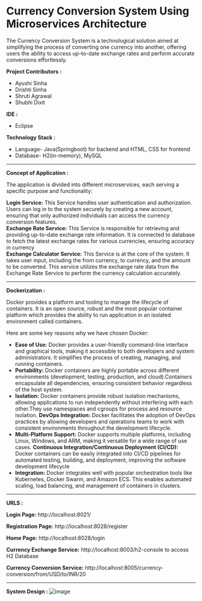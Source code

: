# Currency Conversion System Using Microservices Architecture

The Currency Conversion System is a technological solution aimed at simplifying the process of converting one currency into another, offering users the ability to access up-to-date exchange rates and perform accurate conversions effortlessly. 

<b> Project Contributors : </b>
* Ayushi Sinha
* Drishti Sinha
* Shruti Agrawal
* Shubhi Dixit

<b> IDE : </b> 
* Eclipse

<b> Technology Stack : </b>
* Language- Java(Springboot) for backend and HTML, CSS for frontend
* Database- H2(in-memory), MySQL
<hr>
<b> Concept of Application : </b>

The application is divided into different microservices, each serving a specific purpose and functionality:

**Login Service:** This Service handles user authentication and authorization. Users can log in to the system securely by creating a new account, ensuring that only authorized individuals can access the currency conversion features.
<br>
**Exchange Rate Service:** This Service is responsible for retrieving and providing up-to-date exchange rate information. It is connected to database to fetch the latest exchange rates for various currencies, ensuring accuracy in currency
<br>
**Exchange Calculator Service:** This Service is at the core of the system. It takes user input, including the from currency, to currency, and the amount to be converted. This service utilizes the exchange rate data from the Exchange Rate Service to perform the currency calculation accurately.
<hr>
<b> Dockerization : </b>

Docker provides a platform and tooling to manage the lifecycle of containers. It is an open source, robust and the most popular container platform which provides the ability to run application in an isolated environment called containers.

Here are some key reasons why we have chosen Docker:

- **Ease of Use:** Docker provides a user-friendly command-line interface and graphical tools, making it accessible to both developers and system administrators. It simplifies the process of creating, managing, and running containers.
- **Portability:** Docker containers are highly portable across different environments (development, testing, production, and cloud).Containers encapsulate all dependencies, ensuring consistent behavior regardless of the host system.
- **Isolation:** Docker containers provide robust isolation mechanisms, allowing applications to run independently without interfering with each other.They use namespaces and cgroups for process and resource isolation.
**DevOps Integration:** Docker facilitates the adoption of DevOps practices by allowing developers and operations teams to work with consistent environments throughout the development lifecycle.
- **Multi-Platform Support:** Docker supports multiple platforms, including Linux, Windows, and ARM, making it versatile for a wide range of use cases.
**Continuous Integration/Continuous Deployment (CI/CD):** Docker containers can be easily integrated into CI/CD pipelines for automated testing, building, and deployment, improving the software development lifecycle
- **Integration:** Docker integrates well with popular orchestration tools like Kubernetes, Docker Swarm, and Amazon ECS. This enables automated scaling, load balancing, and management of containers in clusters.
 <hr>
 <b> URLS : </b>
 
**Login Page:** http://localhost:8021/

**Registration Page:** http://localhost:8028/register

**Home Page:** http://localhost:8028/login

**Currency Exchange Service:** http://localhost:8003/h2-console to access H2 Database

**Currency Conversion Service:** http://localhost:8005/currency-conversion/from/USD/to/INR/20
<hr>

<b> System Design : </b>
![image](https://github.com/Shubhiidixit/Microservices-Springboot/assets/123651074/65342d47-47af-4d11-9f3b-df0b794521dd)




  

